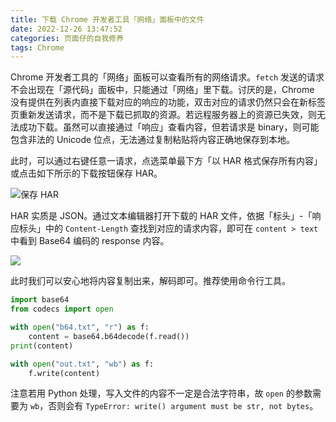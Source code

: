 ```yaml
---
title: 下载 Chrome 开发者工具「网络」面板中的文件
date: 2022-12-26 13:47:52
categories: 页面仔的自我修养
tags: Chrome
---
```


Chrome 开发者工具的「网络」面板可以查看所有的网络请求。`fetch` 发送的请求不会出现在「源代码」面板中，只能通过「网络」里下载。讨厌的是，Chrome 没有提供在列表内直接下载对应的响应的功能，双击对应的请求仍然只会在新标签页重新发送请求，而不是下载已抓取的资源。若远程服务器上的资源已失效，则无法成功下载。虽然可以直接通过「响应」查看内容，但若请求是 binary，则可能包含非法的 Unicode 位点，无法通过复制粘贴将内容正确地保存到本地。

此时，可以通过右键任意一请求，点选菜单最下方「以 HAR 格式保存所有内容」或点击如下所示的下载按钮保存 HAR。

![保存 HAR](https://user-images.githubusercontent.com/20166026/209518112-363973c9-ccca-412c-889c-05f6b530bf01.png)

HAR 实质是 JSON。通过文本编辑器打开下载的 HAR 文件，依据「标头」-「响应标头」中的 `Content-Length` 查找到对应的请求内容，即可在 `content > text` 中看到 Base64 编码的 response 内容。

![](https://user-images.githubusercontent.com/20166026/209519101-4785d3ec-3d06-476f-849e-1afb31384a18.png)

此时我们可以安心地将内容复制出来，解码即可。推荐使用命令行工具。

```python
import base64
from codecs import open

with open("b64.txt", "r") as f:
    content = base64.b64decode(f.read())
print(content)

with open("out.txt", "wb") as f:
    f.write(content)
```

注意若用 Python 处理，写入文件的内容不一定是合法字符串，故 `open` 的参数需要为 `wb`，否则会有 `TypeError: write() argument must be str, not bytes`。